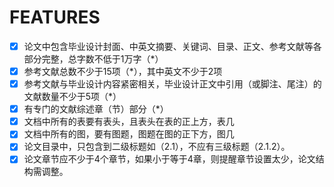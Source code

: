 # FEATURES

- [x] 论文中包含毕业设计封面、中英文摘要、关键词、目录、正文、参考文献等各部分完整，总字数不低于1万字（*）
- [x] 参考文献总数不少于15项（*），其中英文不少于2项
- [x] 参考文献与毕业设计内容紧密相关，毕业设计正文中引用（或脚注、尾注）的文献数量不少于5项（*）
- [x] 有专门的文献综述章（节）部分（*）
- [x] 文档中所有的表要有表头，且表头在表的正上方，表几
- [x] 文档中所有的图，要有图题，图题在图的正下方，图几
- [x] 论文目录中，只包含到二级标题如（2.1），不应有三级标题（2.1.2）。
- [x] 论文章节应不少于4个章节，如果小于等于4章，则提醒章节设置太少，论文结构需调整。
